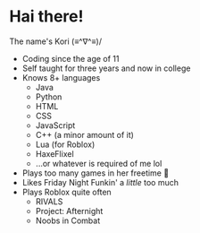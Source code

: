 # Hai there!
 The name's Kori (≡^∇^≡)/

- Coding since the age of 11
- Self taught for three years and now in college
- Knows 8+ languages
    - Java
    - Python
    - HTML
    - CSS
    - JavaScript
    - C++ (a minor amount of it)
    - Lua (for Roblox)
    - HaxeFlixel
    - ...or whatever is required of me lol
- Plays too many games in her freetime 🥀
- Likes Friday Night Funkin' a *little* too much
- Plays Roblox quite often
    - RIVALS
    - Project: Afternight
    - Noobs in Combat
